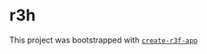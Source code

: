 # r3h

This project was bootstrapped with [`create-r3f-app`](https://github.com/utsuboco/create-r3f-app)